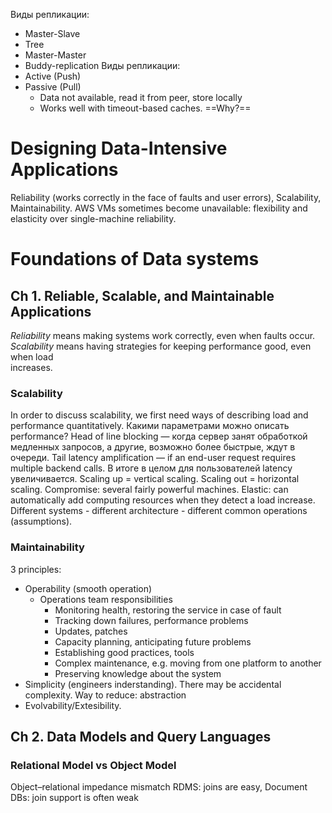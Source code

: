 Виды репликации:
- Master-Slave
- Tree
- Master-Master
- Buddy-replication
Виды репликации:
- Active (Push)
- Passive (Pull)
    - Data not available, read it from peer, store locally
    - Works well with timeout-based caches. ==Why?==
# Designing Data-Intensive Applications
Reliability (works correctly in the face of faults and user errors), Scalability, Maintainability.
AWS VMs sometimes become unavailable: flexibility and elasticity over single-machine reliability.
# Foundations of Data systems
## Ch 1. Reliable, Scalable, and Maintainable Applications
_Reliability_ means making systems work correctly, even when faults occur. _Scalability_ means having strategies for keeping performance good, even when load  
increases.  
### Scalability
In order to discuss scalability, we first need ways of describing load and performance quantitatively.
Какими параметрами можно описать performance?
Head of line blocking — когда сервер занят обработкой медленных запросов, а другие, возможно более быстрые, ждут в очереди.
Tail latency amplification — if an end-user request requires multiple backend calls. В итоге в целом для пользователей latency увеличивается.
Scaling up = vertical scaling. Scaling out = horizontal scaling. Compromise: several fairly powerful machines.
Elastic: can automatically add computing resources when they detect a load increase.
Different systems - different architecture - different common operations (assumptions).
### Maintainability
3 principles:
- Operability (smooth operation)
    - Operations team responsibilities
        - Monitoring health, restoring the service in case of fault
        - Tracking down failures, performance problems
        - Updates, patches
        - Capacity planning, anticipating future problems
        - Establishing good practices, tools
        - Complex maintenance, e.g. moving from one platform to another
        - Preserving knowledge about the system
- Simplicity (engineers inderstanding). There may be accidental complexity. Way to reduce: abstraction
- Evolvability/Extesibility.
## Ch 2. Data Models and Query Languages
### Relational Model vs Object Model
Object–relational impedance mismatch
RDMS: joins are easy, Document DBs: join support is often weak